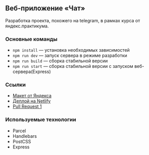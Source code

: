 ## Веб-приложение «Чат»
Разработка проекта, похожего на telegram, в рамках курса от яндекс.практикума.

### Основные команды
- `npm install` — установка необходимых зависимостей
- `npm run dev` — запуск сервера в режиме разработки
- `npm run build` — сборка стабильной версии
- `npm run start` — сборка стабильной версии с запуском веб-сервера(Express)

### Ссылки

- [Макет от Яндекса](https://www.figma.com/file/EkMZIxZwJpBCZvioBrufF3/Chat_external_link-(Copy)?node-id=0%3A1&t=Nee54Oi8y8CjaRkf-0)
- [Деплой на Netlify](https://dulcet-mandazi-025f74.netlify.app/)
- [Pull Request 1](https://github.com/tanianova/middle.messenger.praktikum.yandex/pull/2)

### Используемые технологии
- Parcel
- Handlebars
- PostCSS
- Express
